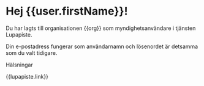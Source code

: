 # Hej {{user.firstName}}!

Du har lagts till organisationen {{org}} som myndighetsanv&auml;ndare i tj&auml;nsten Lupapiste.

Din e-postadress fungerar som anv&auml;ndarnamn och l&ouml;senordet &auml;r detsamma som du valt tidigare.

H&auml;lsningar

{{lupapiste.link}}
